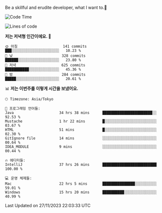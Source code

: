Be a skillful and erudite developer, what I want to.👶

<!--START_SECTION:waka-->
![Code Time](http://img.shields.io/badge/Code%20Time-246%20hrs%202%20mins-blue)

![Lines of code](https://img.shields.io/badge/%EC%A0%80%EB%8A%94%20%EC%97%AC%ED%83%9C%EA%B9%8C%EC%A7%80%20-735.0%20thousand%20%EC%A4%84%EC%9D%98%20%EC%BD%94%EB%93%9C%EB%A5%BC%20%EC%9E%91%EC%84%B1%ED%96%88%EC%96%B4%EC%9A%94.-blue)

**저는 저녁형 인간이에요. 🦉** 

```text
🌞 아침                     141 commits         ███░░░░░░░░░░░░░░░░░░░░░░   10.23 % 
🌆 낮　                     328 commits         ██████░░░░░░░░░░░░░░░░░░░   23.80 % 
🌃 저녁                     625 commits         ███████████░░░░░░░░░░░░░░   45.36 % 
🌙 밤　                     284 commits         █████░░░░░░░░░░░░░░░░░░░░   20.61 % 
```


📊 **저는 이번주를 이렇게 시간을 보냈어요.** 

```text
🕑︎ Timezone: Asia/Tokyo

💬 프로그래밍 언어들: 
Java                     34 hrs 38 mins      ███████████████████████░░   92.53 % 
Mustache                 1 hr 22 mins        █░░░░░░░░░░░░░░░░░░░░░░░░   03.67 % 
HTML                     51 mins             █░░░░░░░░░░░░░░░░░░░░░░░░   02.30 % 
GitIgnore file           14 mins             ░░░░░░░░░░░░░░░░░░░░░░░░░   00.64 % 
IDEA_MODULE              9 mins              ░░░░░░░░░░░░░░░░░░░░░░░░░   00.44 % 

🔥 에디터들: 
IntelliJ                 37 hrs 26 mins      █████████████████████████   100.00 % 

💻 운영 체제들: 
Mac                      22 hrs 5 mins       ███████████████░░░░░░░░░░   59.01 % 
Windows                  15 hrs 20 mins      ██████████░░░░░░░░░░░░░░░   40.99 % 
```


 Last Updated on 27/11/2023 22:03:33 UTC
<!--END_SECTION:waka-->
